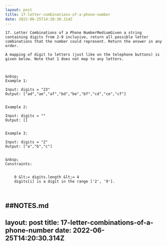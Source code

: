 ```yaml
---
layout: post
title: 17-letter-combinations-of-a-phone-number
date: 2022-06-25T14:20:30.314Z
---
```


```
17. Letter Combinations of a Phone NumberMediumGiven a string containing digits from 2-9 inclusive, return all possible letter combinations that the number could represent. Return the answer in any order.

A mapping of digit to letters (just like on the telephone buttons) is given below. Note that 1 does not map to any letters.



&nbsp;
Example 1:

Input: digits = "23"
Output: ["ad","ae","af","bd","be","bf","cd","ce","cf"]


Example 2:

Input: digits = ""
Output: []


Example 3:

Input: digits = "2"
Output: ["a","b","c"]


&nbsp;
Constraints:


	0 &lt;= digits.length &lt;= 4
	digits[i] is a digit in the range ['2', '9'].

 
```

##NOTES.md
 ---
layout: post
title: 17-letter-combinations-of-a-phone-number
date: 2022-06-25T14:20:30.314Z
---

```
​ 
```
